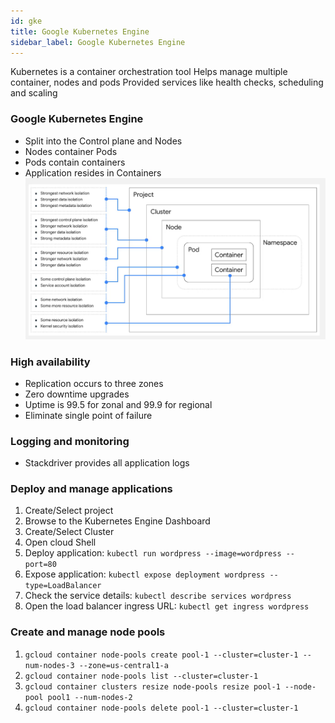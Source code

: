 ```yaml
---
id: gke
title: Google Kubernetes Engine
sidebar_label: Google Kubernetes Engine
---
```


Kubernetes is a container orchestration tool
Helps manage multiple container, nodes and pods
Provided services like health checks, scheduling and scaling


### Google Kubernetes Engine
* Split into the Control plane and Nodes
* Nodes container Pods
* Pods contain containers
* Application resides in Containers
![img.png](../../../../static/img/assets/gcloud/GKE_Layers.png)

### High availability 
* Replication occurs to three zones
* Zero downtime upgrades
* Uptime is 99.5 for zonal and 99.9 for regional
* Eliminate single point of failure

### Logging and monitoring
* Stackdriver provides all application logs
  
### Deploy and manage applications
1. Create/Select project
2. Browse to the Kubernetes Engine Dashboard
3. Create/Select Cluster
4. Open cloud Shell
5. Deploy application: `kubectl run wordpress --image=wordpress --port=80`
6. Expose application: `kubectl expose deployment wordpress --type=LoadBalancer`
7. Check the service details: `kubectl describe services wordpress`
8. Open the load balancer ingress URL: `kubectl get ingress wordpress`


### Create and manage node pools
1. `gcloud container node-pools create pool-1 --cluster=cluster-1 --num-nodes-3 --zone=us-central1-a`
2. `gcloud container node-pools list --cluster=cluster-1`
3. `gcloud container clusters resize node-pools resize pool-1 --node-pool pool1 --num-nodes-2`
4. `gcloud container node-pools delete pool-1 --cluster=cluster-1`